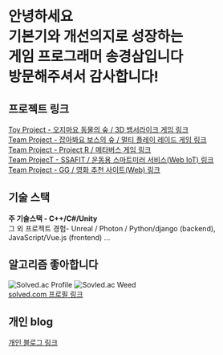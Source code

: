 **안녕하세요**<br/>
**기본기와 개선의지로 성장하는<br/>
게임 프로그래머 송경삼입니다**<br/>
**방문해주셔서 감사합니다!**
===

**프로젝트 링크**
---
[Toy Project - 오지마요 동물의 숲 / 3D 뱀서라이크 게임 링크](https://github.com/GyeongSam/DontComeAnimalCrossing)<br/>
[Team Project - 잡아봐요 보스의 숲 / 멀티 플레이 레이드 게임 링크](https://github.com/GyeongSam/LetsHuntBosssForest)<br/>
[Team Project - Project R / 메타버스 게임 링크](https://github.com/GyeongSam/ProjectR)<br/>
[Team ProjecT - SSAFIT / 운동용 스마트미러 서비스(Web IoT) 링크](https://github.com/GyeongSam/SSAFIT)<br/>
[Team Project - GG / 영화 추천 사이트(Web) 링크](https://github.com/SuGyoungIn/GG)<br/>

**기술 스택**
---
**주 기술스택 - C++/C#/Unity**<br/>
그 외 프로젝트 경험- Unreal / Photon / Python/django (backend), JavaScript/Vue.js (frontend) ... <br/>

**알고리즘 좋아합니다**
---
![Solved.ac Profile](http://mazassumnida.wtf/api/v2/generate_badge?boj=rud7tka)
![Sovled.ac Weed](https://mazandi.herokuapp.com/api?handle=rud7tka&theme=warm)
<br/>[solved.com 프로필 링크](https://solved.ac/profile/rud7tka)

**개인 blog**
---
[개인 블로그 링크](https://gs32.tistory.com/)
